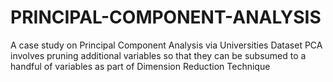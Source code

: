 # PRINCIPAL-COMPONENT-ANALYSIS
A case study on Principal Component Analysis via Universities Dataset
PCA involves pruning additional variables so that they can be subsumed to a handful of variables as part of Dimension Reduction Technique

